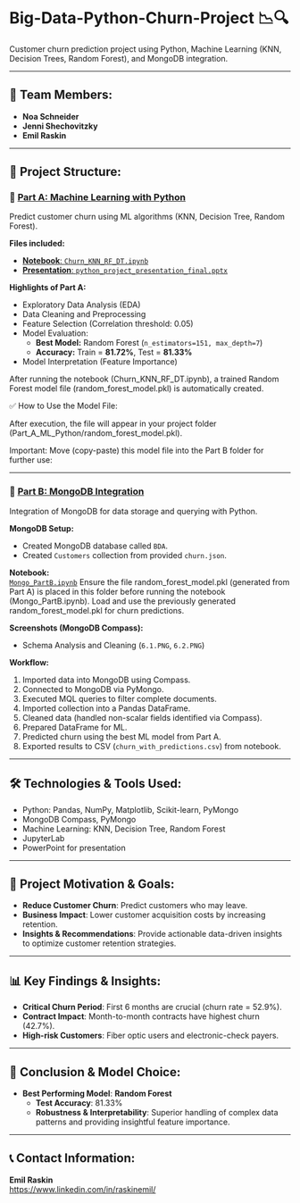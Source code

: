 # Big-Data-Python-Churn-Project 📉🔍
Customer churn prediction project using Python, Machine Learning (KNN, Decision Trees, Random Forest), and MongoDB integration.

---

## 👥 Team Members:
- **Noa Schneider** 
- **Jenni Shechovitzky** 
- **Emil Raskin** 
---

## 📁 Project Structure:

### 🚩 [Part A: Machine Learning with Python](Part_A_ML_Python/)
Predict customer churn using ML algorithms (KNN, Decision Tree, Random Forest).

**Files included:**
- [**Notebook**: `Churn_KNN_RF_DT.ipynb`](Part_A_ML_Python/Churn_KNN_RF_DT.ipynb)
- [**Presentation**: `python_project_presentation_final.pptx`](Part_A_ML_Python/python_project_presentation_final.pptx)

**Highlights of Part A:**
- Exploratory Data Analysis (EDA)
- Data Cleaning and Preprocessing
- Feature Selection (Correlation threshold: 0.05)
- Model Evaluation:
  - **Best Model:** Random Forest (`n_estimators=151, max_depth=7`)
  - **Accuracy:** Train = **81.72%**, Test = **81.33%**
- Model Interpretation (Feature Importance)

After running the notebook (Churn_KNN_RF_DT.ipynb), a trained Random Forest model file (random_forest_model.pkl) is automatically created.

✅ How to Use the Model File:

After execution, the file will appear in your project folder (Part_A_ML_Python/random_forest_model.pkl).

Important: Move (copy-paste) this model file into the Part B folder for further use:

---

### 📌 [Part B: MongoDB Integration](Part_B_MongoDB/)
Integration of MongoDB for data storage and querying with Python.

**MongoDB Setup:**
- Created MongoDB database called `BDA`.
- Created `Customers` collection from provided `churn.json`.

**Notebook:**  
[`Mongo_PartB.ipynb`](Part_B_MongoDB/Mongo_PartB.ipynb)
Ensure the file random_forest_model.pkl (generated from Part A) is placed in this folder before running the notebook (Mongo_PartB.ipynb).
Load and use the previously generated random_forest_model.pkl for churn predictions.

**Screenshots (MongoDB Compass):**
- Schema Analysis and Cleaning (`6.1.PNG`, `6.2.PNG`)

**Workflow:**
1. Imported data into MongoDB using Compass.
2. Connected to MongoDB via PyMongo.
3. Executed MQL queries to filter complete documents.
4. Imported collection into a Pandas DataFrame.
5. Cleaned data (handled non-scalar fields identified via Compass).
6. Prepared DataFrame for ML.
7. Predicted churn using the best ML model from Part A.
8. Exported results to CSV (`churn_with_predictions.csv`) from notebook.

---

## 🛠️ Technologies & Tools Used:

- Python: Pandas, NumPy, Matplotlib, Scikit-learn, PyMongo
- MongoDB Compass, PyMongo
- Machine Learning: KNN, Decision Tree, Random Forest
- JupyterLab
- PowerPoint for presentation

---

## 🎯 Project Motivation & Goals:
- **Reduce Customer Churn**: Predict customers who may leave.
- **Business Impact**: Lower customer acquisition costs by increasing retention.
- **Insights & Recommendations**: Provide actionable data-driven insights to optimize customer retention strategies.

---

## 📊 Key Findings & Insights:
- **Critical Churn Period**: First 6 months are crucial (churn rate = 52.9%).
- **Contract Impact**: Month-to-month contracts have highest churn (42.7%).
- **High-risk Customers**: Fiber optic users and electronic-check payers.

---

## 🚀 Conclusion & Model Choice:
- **Best Performing Model**: **Random Forest**
  - **Test Accuracy**: 81.33%
  - **Robustness & Interpretability**: Superior handling of complex data patterns and providing insightful feature importance.

---

## 📞 Contact Information:
**Emil Raskin**  
https://www.linkedin.com/in/raskinemil/
